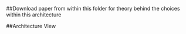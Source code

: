 ##Download paper from within this folder for theory behind the choices within this architecture

##Architecture View
